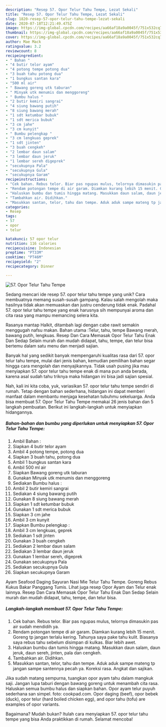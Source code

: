 ```yaml
---
description: "Resep 57. Opor Telur Tahu Tempe, Lezat Sekali"
title: "Resep 57. Opor Telur Tahu Tempe, Lezat Sekali"
slug: 1820-resep-57-opor-telur-tahu-tempe-lezat-sekali
date: 2020-07-18T12:21:49.475Z
image: https://img-global.cpcdn.com/recipes/aa66af18a9a0045f/751x532cq70/57-opor-telur-tahu-tempe-foto-resep-utama.jpg
thumbnail: https://img-global.cpcdn.com/recipes/aa66af18a9a0045f/751x532cq70/57-opor-telur-tahu-tempe-foto-resep-utama.jpg
cover: https://img-global.cpcdn.com/recipes/aa66af18a9a0045f/751x532cq70/57-opor-telur-tahu-tempe-foto-resep-utama.jpg
author: Mae Mack
ratingvalue: 3.2
reviewcount: 8
recipeingredient:
- " Bahan "
- "4 butir telor ayam"
- "4 potong tempe potong dua"
- "3 buah tahu potong dua"
- "1 bungkus santan kara"
- "500 ml air"
- " Bawang goreng utk taburan"
- " Minyak utk menumis dan menggoreng"
- " Bumbu halus "
- "2 butir kemiri sangrai"
- "4 siung bawang putih"
- "8 siung bawang merah"
- "1 sdt ketumbar bubuk"
- "1 sdt merica bubuk"
- "3 cm jahe"
- "3 cm kunyit"
- " Bumbu pelengkap "
- "3 cm lengkuas geprek"
- "1 sdt jinten"
- "3 buah cengkeh"
- "2 lembar daun salam"
- "3 lembar daun jeruk"
- "1 lembar sereh digeprek"
- "secukupnya Pala"
- "secukupnya Gula"
- "secukupnya Garam"
recipeinstructions:
- "Cek bahan. Rebus telor. Biar pas ngupas mulus, telornya dimasukin pas air sudah mendidih ya."
- "Rendam potongan tempe di air garam. Diamkan kurang lebih 15 menit. Goreng tp jangan terlalu kering. Tahunya saya pake tahu kulit. Biasanya saya rebus tahu sebelum disimpan di kulkas. Biar lebih awet."
- "Haluskan bumbu dan tumis hingga matang. Masukkan daun salam, daun jeruk, daun sereh, jinten, pala dan cengkeh."
- "Tambahkan air. Didihkan."
- "Masukkan santan, telor, tahu dan tempe. Aduk aduk sampe mateng tp jangan sampe santennya pecah ya. Koreksi rasa. Angkat dan sajikan."
categories:
- Resep
tags:
- 57
- opor
- telur

katakunci: 57 opor telur 
nutrition: 116 calories
recipecuisine: Indonesian
preptime: "PT33M"
cooktime: "PT46M"
recipeyield: "2"
recipecategory: Dinner

---
```



![57. Opor Telur Tahu Tempe](https://img-global.cpcdn.com/recipes/aa66af18a9a0045f/751x532cq70/57-opor-telur-tahu-tempe-foto-resep-utama.jpg)

Sedang mencari ide resep 57. opor telur tahu tempe yang unik? Cara membuatnya memang susah-susah gampang. Kalau salah mengolah maka hasilnya tidak akan memuaskan dan justru cenderung tidak enak. Padahal 57. opor telur tahu tempe yang enak harusnya sih mempunyai aroma dan cita rasa yang mampu memancing selera kita.

Rasanya mantap Halkit, ditambah lagi dengan cabe rawit semakin menggugah nafsu makan. Bahan utama :Telur, tahu, tempe Bawang merah, bawang putih, lengkuas. Resep Dan Cara Memasak Opor Telur Tahu Enak Dan Sedap Selain murah dan mudah didapat, tahu, tempe, dan telur bisa bertemu dalam satu menu dan menjadi sajian.

Banyak hal yang sedikit banyak mempengaruhi kualitas rasa dari 57. opor telur tahu tempe, mulai dari jenis bahan, kemudian pemilihan bahan segar hingga cara mengolah dan menyajikannya. Tidak usah pusing jika mau menyiapkan 57. opor telur tahu tempe enak di mana pun anda berada, karena asal sudah tahu triknya maka hidangan ini bisa jadi sajian spesial.


Nah, kali ini kita coba, yuk, variasikan 57. opor telur tahu tempe sendiri di rumah. Tetap dengan bahan sederhana, hidangan ini dapat memberi manfaat dalam membantu menjaga kesehatan tubuhmu sekeluarga. Anda bisa membuat 57. Opor Telur Tahu Tempe memakai 26 jenis bahan dan 5 langkah pembuatan. Berikut ini langkah-langkah untuk menyiapkan hidangannya.

<!--inarticleads1-->

##### Bahan-bahan dan bumbu yang diperlukan untuk menyiapkan 57. Opor Telur Tahu Tempe:

1. Ambil  Bahan :
1. Siapkan 4 butir telor ayam
1. Ambil 4 potong tempe, potong dua
1. Siapkan 3 buah tahu, potong dua
1. Ambil 1 bungkus santan kara
1. Ambil 500 ml air
1. Siapkan  Bawang goreng utk taburan
1. Gunakan  Minyak utk menumis dan menggoreng
1. Sediakan  Bumbu halus :
1. Ambil 2 butir kemiri sangrai
1. Sediakan 4 siung bawang putih
1. Gunakan 8 siung bawang merah
1. Siapkan 1 sdt ketumbar bubuk
1. Gunakan 1 sdt merica bubuk
1. Siapkan 3 cm jahe
1. Ambil 3 cm kunyit
1. Siapkan  Bumbu pelengkap :
1. Ambil 3 cm lengkuas, geprek
1. Sediakan 1 sdt jinten
1. Gunakan 3 buah cengkeh
1. Sediakan 2 lembar daun salam
1. Sediakan 3 lembar daun jeruk
1. Gunakan 1 lembar sereh, digeprek
1. Gunakan secukupnya Pala
1. Sediakan secukupnya Gula
1. Siapkan secukupnya Garam


Ayam Seafood Daging Sayuran Nasi Mie Telur Tahu Tempe. Goreng Rebus Kukus Bakar Panggang Tumis. Lihat juga resep Opor Ayam dan Telur enak lainnya. Resep Dan Cara Memasak Opor Telur Tahu Enak Dan Sedap Selain murah dan mudah didapat, tahu, tempe, dan telur bisa. 

<!--inarticleads2-->

##### Langkah-langkah membuat 57. Opor Telur Tahu Tempe:

1. Cek bahan. Rebus telor. Biar pas ngupas mulus, telornya dimasukin pas air sudah mendidih ya.
1. Rendam potongan tempe di air garam. Diamkan kurang lebih 15 menit. Goreng tp jangan terlalu kering. Tahunya saya pake tahu kulit. Biasanya saya rebus tahu sebelum disimpan di kulkas. Biar lebih awet.
1. Haluskan bumbu dan tumis hingga matang. Masukkan daun salam, daun jeruk, daun sereh, jinten, pala dan cengkeh.
1. Tambahkan air. Didihkan.
1. Masukkan santan, telor, tahu dan tempe. Aduk aduk sampe mateng tp jangan sampe santennya pecah ya. Koreksi rasa. Angkat dan sajikan.


Jika sudah matang sempurna, tuangkan opor ayam tahu dalam mangkuk saji. Jangan lupa taburi dengan bawang goreng untuk menambah cita rasa. Haluskan semua bumbu halus dan siapkan bahan. Opor ayam telur puyuh sederhana san simpel. foto: cookpad.com. Opor daging (beef), opor bebek (duck), opor telur (hard boiled chicken egg), and opor tahu (tofu) are examples of opor variants. 

Bagaimana? Mudah bukan? Itulah cara menyiapkan 57. opor telur tahu tempe yang bisa Anda praktikkan di rumah. Selamat mencoba!
